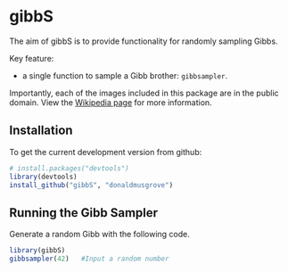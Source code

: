 # gibbS

The aim of gibbS is to provide functionality for randomly sampling Gibbs. 

Key feature:

* a single function to sample a Gibb brother: `gibbsampler`.


Importantly, each of the images included in this package are in the public domain. View the [Wikipedia page](http://en.wikipedia.org/wiki/Bee_Gees) for more information.

## Installation

To get the current development version from github:
```R
# install.packages("devtools")
library(devtools)
install_github("gibbS", "donaldmusgrove")
```

## Running the Gibb Sampler

Generate a random Gibb with the following code.
```R
library(gibbS)
gibbsampler(42)   #Input a random number
```
